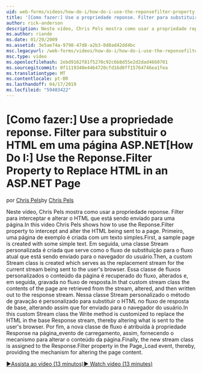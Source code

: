 ```yaml
---
uid: web-forms/videos/how-do-i/how-do-i-use-the-reponsefilter-property-to-replace-html-in-an-aspnet-page
title: '[Como fazer:] Use a propriedade reponse. Filter para substituir o HTML em uma página ASP.NET | Microsoft Docs'
author: rick-anderson
description: Neste vídeo, Chris Pels mostra como usar a propriedade reponse. Filter para interceptar e alterar o HTML que está sendo enviado para uma página. Primeiro, uma página de exemplo é criada w...
ms.author: riande
ms.date: 01/29/2009
ms.assetid: 3e5ae74a-9798-47d8-a2b3-0d8ad42dd4bc
msc.legacyurl: /web-forms/videos/how-do-i/how-do-i-use-the-reponsefilter-property-to-replace-html-in-an-aspnet-page
msc.type: video
ms.openlocfilehash: 2ebd9162f81f5270c92c6b8d55e2d2dad4660701
ms.sourcegitcommit: 0f1119340e4464720cfd16d0ff15764746ea1fea
ms.translationtype: MT
ms.contentlocale: pt-BR
ms.lasthandoff: 04/17/2019
ms.locfileid: "59403422"
---
```

# <a name="how-do-i-use-the-reponsefilter-property-to-replace-html-in-an-aspnet-page"></a><span data-ttu-id="768d3-104">[Como fazer:] Use a propriedade reponse. Filter para substituir o HTML em uma página ASP.NET</span><span class="sxs-lookup"><span data-stu-id="768d3-104">[How Do I:] Use the Reponse.Filter Property to Replace HTML in an ASP.NET Page</span></span>

<span data-ttu-id="768d3-105">por [Chris Pels](https://twitter.com/chrispels)</span><span class="sxs-lookup"><span data-stu-id="768d3-105">by [Chris Pels](https://twitter.com/chrispels)</span></span>

<span data-ttu-id="768d3-106">Neste vídeo, Chris Pels mostra como usar a propriedade reponse. Filter para interceptar e alterar o HTML que está sendo enviado para uma página.</span><span class="sxs-lookup"><span data-stu-id="768d3-106">In this video Chris Pels shows how to use the Reponse.Filter property to intercept and alter the HTML being sent to a page.</span></span> <span data-ttu-id="768d3-107">Primeiro, uma página de exemplo é criada com um texto simples.</span><span class="sxs-lookup"><span data-stu-id="768d3-107">First, a sample page is created with some simple text.</span></span> <span data-ttu-id="768d3-108">Em seguida, uma classe Stream personalizada é criada que serve como o fluxo de substituição para o fluxo atual que está sendo enviado para o navegador do usuário.</span><span class="sxs-lookup"><span data-stu-id="768d3-108">Then, a custom Stream class is created which serves as the replacement stream for the current stream being sent to the user's browser.</span></span> <span data-ttu-id="768d3-109">Essa classe de fluxos personalizados o conteúdo da página é recuperado do fluxo, alterados e, em seguida, gravada no fluxo de resposta.</span><span class="sxs-lookup"><span data-stu-id="768d3-109">In that custom stream class the contents of the page are retrieved from the stream, altered, and then written out to the response stream.</span></span> <span data-ttu-id="768d3-110">Nessa classe Stream personalizado o método de gravação é personalizado para substituir o HTML no fluxo de resposta de base, alterando assim que for enviado para o navegador do usuário.</span><span class="sxs-lookup"><span data-stu-id="768d3-110">In this custom Stream class the Write method is customized to replace the HTML in the base Response stream, thereby altering what is sent to the user's browser.</span></span> <span data-ttu-id="768d3-111">Por fim, a nova classe de fluxo é atribuída à propriedade Response na página\_evento de carregamento, assim, fornecendo o mecanismo para alterar o conteúdo da página.</span><span class="sxs-lookup"><span data-stu-id="768d3-111">Finally, the new stream class is assigned to the Response.Filter property in the Page\_Load event, thereby, providing the mechanism for altering the page content.</span></span>

[<span data-ttu-id="768d3-112">&#9654;Assista ao vídeo (13 minutos)</span><span class="sxs-lookup"><span data-stu-id="768d3-112">&#9654; Watch video (13 minutes)</span></span>](https://channel9.msdn.com/Blogs/ASP-NET-Site-Videos/how-do-i-use-the-reponsefilter-property-to-replace-html-in-an-aspnet-page)
